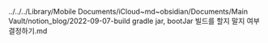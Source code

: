 ../../../Library/Mobile Documents/iCloud~md~obsidian/Documents/Main Vault/notion_blog/2022-09-07-build gradle jar, bootJar 빌드를 할지 말지 여부 결정하기.md